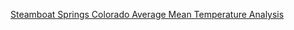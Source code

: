 [Steamboat Springs Colorado Average Mean Temperature Analysis](https://gpb3037.github.io/posts/02-climate/steanboatmeantemp.html)

